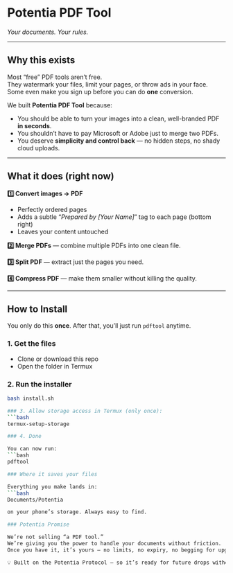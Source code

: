 # **Potentia PDF Tool**  
_Your documents. Your rules._  

---

## **Why this exists**  

Most “free” PDF tools aren’t free.  
They watermark your files, limit your pages, or throw ads in your face.  
Some even make you sign up before you can do **one** conversion.  

We built **Potentia PDF Tool** because:  
- You should be able to turn your images into a clean, well-branded PDF **in seconds**.  
- You shouldn’t have to pay Microsoft or Adobe just to merge two PDFs.  
- You deserve **simplicity and control back** — no hidden steps, no shady cloud uploads.  

---

## **What it does (right now)**  

**1️⃣ Convert images → PDF**  
- Perfectly ordered pages  
- Adds a subtle “_Prepared by [Your Name]_” tag to each page (bottom right)  
- Leaves your content untouched  

**2️⃣ Merge PDFs** — combine multiple PDFs into one clean file.  

**3️⃣ Split PDF** — extract just the pages you need.  

**4️⃣ Compress PDF** — make them smaller without killing the quality.  

---

## **How to Install**  

You only do this **once**. After that, you’ll just run `pdftool` anytime.  

### 1. Get the files  
- Clone or download this repo  
- Open the folder in Termux  

### 2. Run the installer  
```bash
bash install.sh

### 3. Allow storage access in Termux (only once):
```bash
termux-setup-storage

### 4. Done

You can now run:
```bash
pdftool

### Where it saves your files

Everything you make lands in:
```bash
Documents/Potentia

on your phone’s storage. Always easy to find.

### Potentia Promise

We’re not selling “a PDF tool.”
We’re giving you the power to handle your documents without friction.
Once you have it, it’s yours — no limits, no expiry, no begging for upgrades.

💡 Built on the Potentia Protocol — so it’s ready for future drops without reinstalling.









